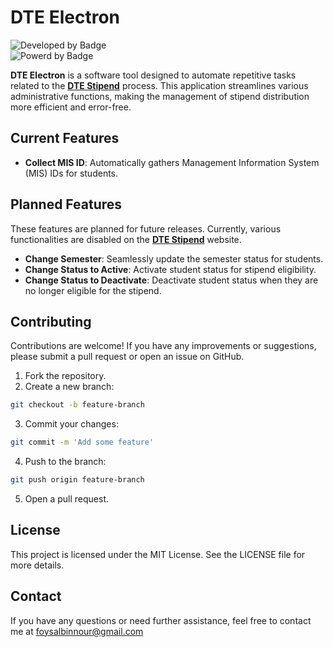 # DTE Electron
![Developed by Badge](https://img.shields.io/badge/Dveloped_by-foysalBN-blue?logo=windowsterminal) <br>
![Powerd by Badge](https://img.shields.io/badge/Powered_by-Electron%2ejs-3DCD58?logo=electron&logoColor=3DCD58)

**DTE Electron** is a software tool designed to automate repetitive tasks related to the **[DTE Stipend](https://dte.finance.gov.bd/)** process. This application streamlines various administrative functions, making the management of stipend distribution more efficient and error-free.

## Current Features

- **Collect MIS ID**: Automatically gathers Management Information System (MIS) IDs for students.

## Planned Features

These features are planned for future releases. Currently, various functionalities are disabled on the **[DTE Stipend](https://dte.finance.gov.bd/)** website.

- **Change Semester**: Seamlessly update the semester status for students.
- **Change Status to Active**: Activate student status for stipend eligibility.
- **Change Status to Deactivate**: Deactivate student status when they are no longer eligible for the stipend.


## Contributing

Contributions are welcome! If you have any improvements or suggestions, please submit a pull request or open an issue on GitHub.

1. Fork the repository.
2. Create a new branch:
```sh
git checkout -b feature-branch
```

3. Commit your changes:
```sh
git commit -m 'Add some feature'
```
4. Push to the branch:
```sh
git push origin feature-branch
```
5. Open a pull request.

## License

This project is licensed under the MIT License. See the LICENSE file for more details.

## Contact

If you have any questions or need further assistance, feel free to contact me at foysalbinnour@gmail.com
